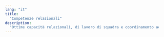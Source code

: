 ```yaml
---
lang: "it"
title:
  "Competenze relazionali"
description:
  "Ottime capacità relazionali, di lavoro di squadra e coordinamento acquisite in azienda ed anche tramite approfondimenti personali come la partecipazione a corsi di teatro.<br /><br />Ottima capacità di relazione con persone di diversa nazionalità e cultura, acquisite anche grazie all’esperienza maturata all’estero nell’ambito del progetto Erasmus.<br /><br />Comunicazione chiara con l’utenza e capacità di rispondere a specifiche richieste della committenza, sviluppate sin dal lavoro svolto presso gli uffici amministrativi dell’Università Politecnica delle Marche, e successivamente approfondite."
---
```


